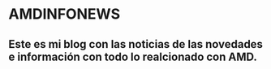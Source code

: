 # AMDINFONEWS
## Este es mi blog con las noticias de las novedades e información con todo lo realcionado con AMD.
